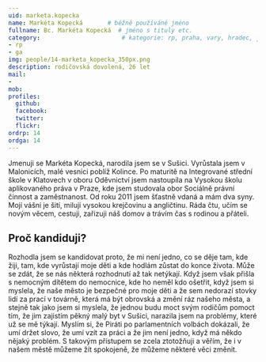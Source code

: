 ```yaml
---
uid: marketa.kopecka
name: Markéta Kopecká       # běžně používáné jméno
fullname: Bc. Markéta Kopecká  # jméno s tituly etc.
category:                       # kategorie: rp, praha, vary, hradec, jmk, senat
- rp
- ga
img: people/14-marketa_kopecka_350px.png
description: rodičovská dovolená, 26 let
mail:
- 
mob: 
profiles:
  github:
  facebook:
  twitter:
  flickr:
ordrp: 14
ordga: 14
---
```

Jmenuji se Markéta Kopecká, narodila jsem se v Sušici. Vyrůstala jsem v Malonicích, malé vesnici poblíž Kolince. Po maturitě na Integrované střední škole v Klatovech v oboru Oděvnictví jsem nastoupila na Vysokou školu aplikovaného práva v Praze, kde jsem studovala obor Sociálně právní činnost a zaměstnanost. Od roku 2011 jsem šťastně vdaná a mám dva syny. Mojí vášní je šití, miluji vysokou krejčovinu a angličtinu. Ráda čtu, učím se novým věcem, cestuji, zařizuji náš domov a trávím čas s rodinou a přáteli.

## Proč kandiduji?
Rozhodla jsem se kandidovat proto, že mi není jedno, co se děje tam, kde žiji, tam, kde vyrůstají moje děti a kde hodlám zůstat do konce života. Může se zdát, že se nás některá rozhodnutí až tak netýkají. Když jsem však přišla s nemocným dítětem do nemocnice, kde ho neměl kdo ošetřit, když jsem si myslela, že naše město je bezpečné pro moje děti a že sem nedorazí stovky lidí za prací v továrně, která má být obrovská a změní ráz našeho města, a stejně tak jako jsem si myslela, že jednou budu moct svým rodičům pomoct tím, že jim zajistím pěkný malý byt v Sušici, narazila jsem na problémy, které už se mě týkají. Myslím si, že Piráti po parlamentních volbách dokázali, že umí držet slovo, že umí vzít za práci a že jim není jedno, když má někdo nějaký problém. S takovým přístupem se zcela ztotožňuji a věřím, že i v našem městě můžeme žít spokojeně, že můžeme některé věci změnit.
